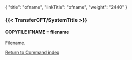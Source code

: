 {
    "title": "ofname",
    "linkTitle": "ofname",
    "weight": "2440"
}<span id="ofname"></span>

### {{< TransferCFT/SystemTitle  >}}

#### COPYFILE IFNAME = filename

Filename.

[Return to Command index](../../)
